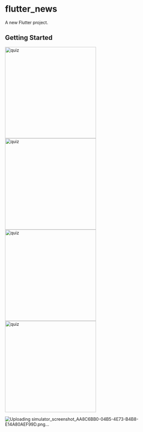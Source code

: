 # flutter_news

A new Flutter project.

## Getting Started


<img width="300" alt="quiz" src="https://user-images.githubusercontent.com/43652071/121055845-4091e300-c7db-11eb-91b4-56d663576a1c.png">
<img width="300" alt="quiz" src="https://user-images.githubusercontent.com/43652071/121055954-5a332a80-c7db-11eb-862b-7e8a9c43c1a9.png">
<img width="300" alt="quiz" src="https://user-images.githubusercontent.com/43652071/121055968-5c958480-c7db-11eb-9538-b9c383c7d172.png">
<img width="300" alt="quiz" src="https://user-images.githubusercontent.com/43652071/121055954-5a332a80-c7db-11eb-862b-7e8a9c43c1a9.png">

![Uploading simulator_screenshot_AA8C6BB0-04B5-4E73-B4B8-E14A80AEF99D.png…]()
